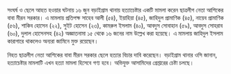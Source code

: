 সংঘর্ষ ও ছেলে আহত হওয়ার ঘটনায় ১৬ জুন বড়াইগ্রাম থানায় হত্যাচেষ্টার একটি মামলা করেন ছাত্রলীগ নেতা আশিকের বাবা মীরন সরকার। এ মামলায় প্রতিপক্ষ সাহেব আলী (৫৪), ইয়াহিয়া (৪৫), জাহিদুল প্রামাণিক (৪৫), নায়েব প্রামাণিক (৫৬), শাকিব হোসেন (২২), সুইট হোসেন (২৩), কামরুল ইসলাম (৪০), আবদুস সোবাহান (৫৯), আবদুস সোহরাব (৬০), দুলাল হোসেনসহ (৪২) অজ্ঞাতনামা ১৫ থেকে ১৬ জনের নাম উল্লেখ করা হয়েছে। এ মামলায় জাহিদুল ইসলাম কারাগারে থাকলেও অন্যরা জামিনে মুক্ত রয়েছেন।

নিহত ছাত্রলীগ নেতা আশিকের বাবা মীরন সরকার ছেলে হত্যার বিচার দাবি করেছেন। বড়াইগ্রাম থানার ওসি জানান, হত্যাচেষ্টার মামলাটি এখন হত্যা মামলা হিসেবে গণ্য হবে। অভিযুক্ত আসামিদের গ্রেপ্তারের চেষ্টা চলছে।
